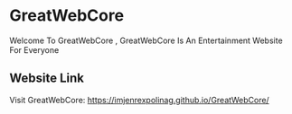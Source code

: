 # GreatWebCore
Welcome To GreatWebCore , GreatWebCore Is An Entertainment Website For Everyone
## Website Link
Visit GreatWebCore: https://imjenrexpolinag.github.io/GreatWebCore/
